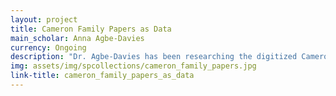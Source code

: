 ```yaml
---
layout: project
title: Cameron Family Papers as Data
main_scholar: Anna Agbe-Davies
currency: Ongoing
description: "Dr. Agbe-Davies has been researching the digitized Cameron Family Papers, stored in Wilson Library, which reveal much information about the operations of the Stagville Plantation in North Carolina. Notably, the collection includes information about Richard Bennehan's store. Using the 18th-19th century store records from the collection, Dr. Agbe-Davies aims to research the types of objects that furnished peoples' homes. As an archeologist, she is interested in the paths these objects took, people's choice of purchases, and how purchases changed through the seasons. Further, since documents of who purchased goods and how they purchased said goods are also available, Dr. Agbe-Davies also aims to use this  information to compare the purchasers, which included both enslaved and free peoples, their method of payment, and what they bought during this time period.      Further, in Dr. Agbe-Davies is also consulting the digitize George Washington Papers, also located in Wilson Special Collections, and the store records to continue her research on the lives of purchasers and purchased goods in the late 18th and 19th century."
img: assets/img/spcollections/cameron_family_papers.jpg
link-title: cameron_family_papers_as_data
---
```

